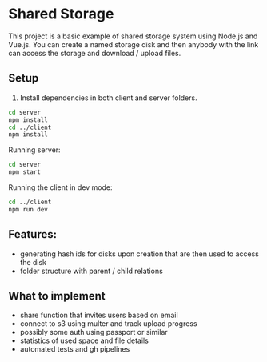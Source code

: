 # Shared Storage

This project is a basic example of shared storage system using Node.js and Vue.js. You can create a named storage disk and then anybody with the link can access the storage and download / upload files.

## Setup

1. Install dependencies in both client and server folders.

```bash
cd server
npm install
cd ../client
npm install
```

Running server:

```bash
cd server
npm start
```

Running the client in dev mode:

```bash
cd ../client
npm run dev
```

## Features:

- generating hash ids for disks upon creation that are then used to access the disk
- folder structure with parent / child relations

## What to implement

- share function that invites users based on email
- connect to s3 using multer and track upload progress
- possibly some auth using passport or similar
- statistics of used space and file details
- automated tests and gh pipelines
